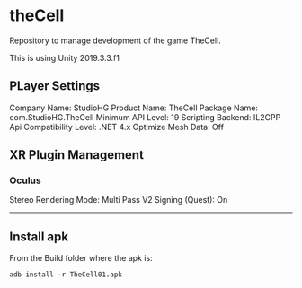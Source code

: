 # theCell
Repository to manage development of the game TheCell.

This is using Unity 2019.3.3.f1

## PLayer Settings
Company Name: StudioHG
Product Name: TheCell
Package Name: com.StudioHG.TheCell
Minimum API Level: 19
Scripting Backend: IL2CPP
Api Compatibility Level: .NET 4.x
Optimize Mesh Data: Off

## XR Plugin Management
### Oculus
Stereo Rendering Mode: Multi Pass
V2 Signing (Quest): On

---------------------------------------------

## Install apk
From the Build folder where the apk is:
```
adb install -r TheCell01.apk
```
